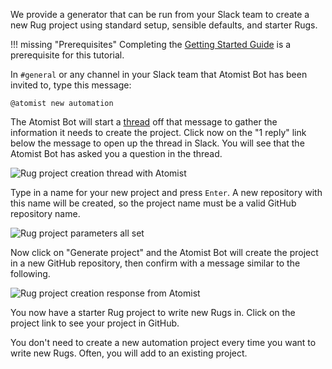 We provide a generator that can be run from your Slack team to create
a new Rug project using standard setup, sensible defaults, and starter
Rugs.

!!! missing "Prerequisites"
    Completing the [Getting Started Guide][getting-started] is a
    prerequisite for this tutorial.

[getting-started]: /getting-started/index.md

In `#general` or any channel in your Slack team that Atomist Bot has
been invited to, type this message:

```
@atomist new automation
```

The Atomist Bot will start a [thread][] off that message to
gather the information it needs to create the project.  Click now on
the "1 reply" link below the message to open up the thread in Slack.
You will see that the Atomist Bot has asked you a question in the
thread.

[thread]: https://get.slack.help/hc/en-us/articles/115000769927-Message-threads

<div class="ss-container">
  <img src="../images/rug-project-creation-thread-start.png" alt="Rug project creation thread with Atomist" class="ss-x-small">
</div>

Type in a name for your new project and press `Enter`.  A new
repository with this name will be created, so the project name must be
a valid GitHub repository name.

<div class="ss-container">
  <img src="../images/create-rug-project-parameters.png" alt="Rug project parameters all set" class="ss-x-small">
</div>

Now click on "Generate project" and the Atomist Bot will create the
project in a new GitHub repository, then confirm with a message
similar to the following.

<div class="ss-container">
  <img src="../images/rug-project-creation-response.png" alt="Rug project creation response from Atomist" class="ss-medium">
</div>

You now have a starter Rug project to write new Rugs in. Click on the project link
to see your project in GitHub.

You don't need to create a new automation project every time you want to write new Rugs. Often, you will add to an existing project.

